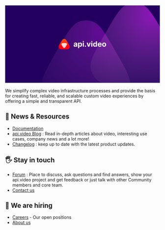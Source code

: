![The api.video logo](https://raw.githubusercontent.com/apivideo/.github/main/assets/apivideo_org_readme_banner.png)

We simplify complex video infrastructure processes and provide the basis for creating fast, reliable, and scalable custom video experiences by offering a simple and transparent API.


## 📃 News & Resources 

- [Documentation](https://docs.api.video/docs/apivideo-api-reference)
- [api.video Blog](https://api.video/blog/) : Read in-depth articles about video, interesting use cases, company news and a lot more!
- [Changelog](https://api.video/changelog) : keep up to date with the latest product updates.

## 🖐️ Stay in touch 

- [Forum](https://community.api.video/) : Place to discuss, ask questions and find answers, show your api.video project and get feedback or just talk with other Community members and core team.
- [Contact us](https://api.video/contact)

## 🫵 We are hiring

- [Careers](https://jobs.api.video/) - Our open positions
- [About us](https://api.video/about)